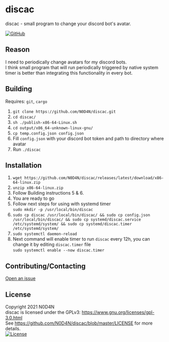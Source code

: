 # discac
discac - small program to change your discord bot's avatar.  

[![GitHub](https://img.shields.io/github/license/N0D4N/discac?style=flat-square)](https://github.com/N0D4N/discac/blob/master/LICENSE)  

## Reason
I need to periodically change avatars for my discord bots.  
I think small program that will run periodically triggered by native system timer is better than integrating this functionality in every bot.  

## Building
Requires: `git`, `cargo`
1. `git clone https://github.com/N0D4N/discac.git`
2. `cd discac/`
3. `sh ./publish-x86-64-Linux.sh`
4. `cd output/x86_64-unknown-linux-gnu/`
5. `cp temp.config.json config.json`
6. Fill `config.json` with your discord bot token and path to directory where avatar
7. Run `./discac`

## Installation
1. `wget https://github.com/N0D4N/discac/releases/latest/download/x86-64-linux.zip`
2. `unzip x86-64-linux.zip`
3. Follow Building instructions 5 & 6.  
4. You are ready to go  
5. Follow next steps for using with systemd timer  
   `sudo mkdir -p /usr/local/bin/discac`
6. `sudo cp discac /usr/local/bin/discac/ && sudo cp config.json /usr/local/bin/discac/ && sudo cp systemd/discac.service /etc/systemd/system/ && sudo cp systemd/discac.timer /etc/systemd/system/`
7. `sudo systemctl daemon-reload`
8. Next command will enable timer to run `discac` every 12h, you can change it by editing `discac.timer` file   
   `sudo systemctl enable --now discac.timer`
   
## Contributing/Contacting
[Open an issue](https://github.com/N0D4N/discac/issues/new)

## License
Copyright 2021 N0D4N  
discac is licensed under the GPLv3: https://www.gnu.org/licenses/gpl-3.0.html  
See https://github.com/N0D4N/discac/blob/master/LICENSE for more details.  
[![License](https://www.gnu.org/graphics/gplv3-127x51.png)](https://www.gnu.org/licenses/gpl-3.0.html)

